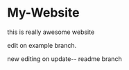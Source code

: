 # My-Website

this is really awesome website

edit on example branch.

new editing on update-- readme branch
